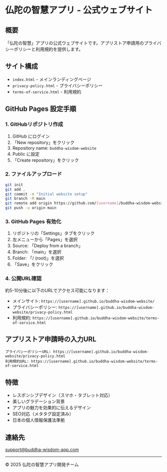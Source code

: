 # 仏陀の智慧アプリ - 公式ウェブサイト

## 概要
「仏陀の智慧」アプリの公式ウェブサイトです。アプリストア申請用のプライバシーポリシーと利用規約を提供します。

## サイト構成
- `index.html` - メインランディングページ
- `privacy-policy.html` - プライバシーポリシー
- `terms-of-service.html` - 利用規約

## GitHub Pages 設定手順

### 1. GitHubリポジトリ作成
1. GitHub にログイン
2. 「New repository」をクリック
3. Repository name: `buddha-wisdom-website`
4. Public に設定
5. 「Create repository」をクリック

### 2. ファイルアップロード
```bash
git init
git add .
git commit -m "Initial website setup"
git branch -M main
git remote add origin https://github.com/[username]/buddha-wisdom-website.git
git push -u origin main
```

### 3. GitHub Pages 有効化
1. リポジトリの「Settings」タブをクリック
2. 左メニューから「Pages」を選択
3. Source: 「Deploy from a branch」
4. Branch: 「main」を選択
5. Folder: 「/ (root)」を選択
6. 「Save」をクリック

### 4. 公開URL確認
約5-10分後に以下のURLでアクセス可能になります：
- メインサイト: `https://[username].github.io/buddha-wisdom-website/`
- プライバシーポリシー: `https://[username].github.io/buddha-wisdom-website/privacy-policy.html`
- 利用規約: `https://[username].github.io/buddha-wisdom-website/terms-of-service.html`

## アプリストア申請時の入力URL
```
プライバシーポリシーURL: https://[username].github.io/buddha-wisdom-website/privacy-policy.html
利用規約URL: https://[username].github.io/buddha-wisdom-website/terms-of-service.html
```

## 特徴
- レスポンシブデザイン（スマホ・タブレット対応）
- 美しいグラデーション背景
- アプリの魅力を効果的に伝えるデザイン
- SEO対応（メタタグ設定済み）
- 日本の個人情報保護法準拠

## 連絡先
support@buddha-wisdom-app.com

---
© 2025 仏陀の智慧アプリ開発チーム